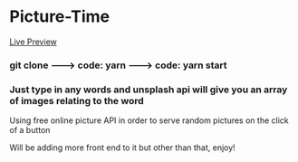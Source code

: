 <h1>Picture-Time</h1> <a href="www.dtgtec.com">Live Preview</a>


<h3>git clone ---> code: <span>yarn</span> ---> code: <span>yarn start</span></h3>

<h3>Just type in any words and unsplash api will give you an array of images relating to the word </h3>

<p>Using free online picture API in order to serve random pictures on the click of a button</p>

<span>Will be adding more front end to it but other than that, enjoy!</span>
